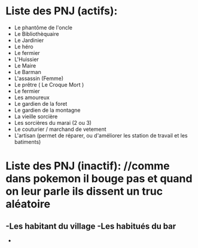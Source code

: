 # Liste des PNJ (actifs):
- Le phantôme de l'oncle
- Le Bibliothèquaire
- Le Jardinier
- Le héro
- Le fermier
- L'Huissier
- Le Maire
- Le Barman
- L'assassin (Femme)
- Le prêtre ( Le Croque Mort )
- Le fermier
- Les amoureux
- Le gardien de la foret
- Le gardien de la montagne
- La vieille sorcière
- Les sorcières du marai (2 ou 3)
- Le couturier / marchand de vetement
- L'artisan (permet de réparer, ou d'améliorer les station de travail et les batiments)

# Liste des PNJ (inactif):   //comme dans pokemon il bouge pas et quand on leur parle ils dissent un truc aléatoire 
-Les habitant du village 
-Les habitués du bar 
-
-
